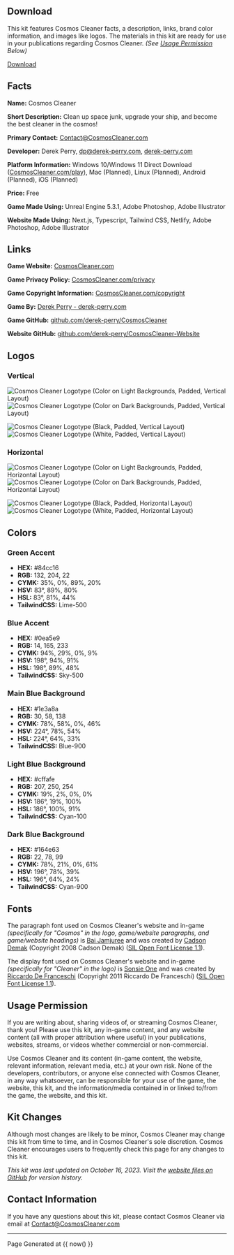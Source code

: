 ## Download
This kit features Cosmos Cleaner facts, a description, links, brand color information, and images like logos. The materials in this kit are ready for use in your publications regarding Cosmos Cleaner. *(See [Usage Permission](#usage-permission "Read the Usage Permission for the Cosmos Cleaner Media Kit") Below)*

[Download](https://cosmoscleaner.com/kit.zip "Download Cosmos Cleaner Media Kit")

## Facts
**Name:** Cosmos Cleaner

**Short Description:** Clean up space junk, upgrade your ship, and become the best cleaner in the cosmos!

**Primary Contact:** Contact@CosmosCleaner.com

**Developer:** Derek Perry, dp@derek-perry.com, [derek-perry.com](https://derek-perry.com "Go to Derek Perry, the developer of Cosmos Cleaner, at derek-perry.com")

**Platform Information:** Windows 10/Windows 11 Direct Download ([CosmosCleaner.com/play](https://cosmoscleaner.com/play "Download and Play Cosmos Cleaner on Windows 10 or 11 at CosmosCleaner.com/play")), Mac (Planned), Linux (Planned), Android (Planned), iOS (Planned)

**Price:** Free

**Game Made Using:** Unreal Engine 5.3.1, Adobe Photoshop, Adobe Illustrator

**Website Made Using:** Next.js, Typescript, Tailwind CSS, Netlify, Adobe Photoshop, Adobe Illustrator

## Links
**Game Website:** [CosmosCleaner.com](https://cosmoscleaner.com/ "Visit the game website for Cosmos Cleaner at CosmosCleaner.com")

**Game Privacy Policy:** [CosmosCleaner.com/privacy](https://cosmoscleaner.com/privacy "Visit the privacy policy for Cosmos Cleaner at CosmosCleaner.com/privacy")

**Game Copyright Information:** [CosmosCleaner.com/copyright](https://cosmoscleaner.com/copyright "View the copyright information for Cosmos Cleaner at CosmosCleaner.com/copyright")

**Game By:** [Derek Perry - derek-perry.com](https://derek-perry.com "Go to Derek Perry, the creator of Cosmos Cleaner, at derek-perry.com")

**Game GitHub:** [github.com/derek-perry/CosmosCleaner](https://github.com/derek-perry/CosmosCleaner "Visit the GitHub for Cosmos Cleaner at github.com/derek-perry/CosmosCleaner")

**Website GitHub:** [github.com/derek-perry/CosmosCleaner-Website](https://github.com/derek-perry/CosmosCleaner-Website "Visit the GitHub for Cosmos Cleaner's Website at github.com/derek-perry/CosmosCleaner-Website")

## Logos
### Vertical
![Cosmos Cleaner Logotype (Color on Light Backgrounds, Padded, Vertical Layout)](https://cosmoscleaner.com/CosmosCleaner_Logotype_ColorOnLight-Padded.svg)![Cosmos Cleaner Logotype (Color on Dark Backgrounds, Padded, Vertical Layout)](https://cosmoscleaner.com/CosmosCleaner_Logotype_ColorOnDark-Padded.svg)

![Cosmos Cleaner Logotype (Black, Padded, Vertical Layout)](https://cosmoscleaner.com/CosmosCleaner_Logotype_Black-Padded.svg)![Cosmos Cleaner Logotype (White, Padded, Vertical Layout)](https://cosmoscleaner.com/CosmosCleaner_Logotype_White-Padded.svg)

### Horizontal
![Cosmos Cleaner Logotype (Color on Light Backgrounds, Padded, Horizontal Layout)](https://cosmoscleaner.com/CosmosCleaner_Logotype_ColorOnLight-Padded-Horizontal.svg)![Cosmos Cleaner Logotype (Color on Dark Backgrounds, Padded, Horizontal Layout)](https://cosmoscleaner.com/CosmosCleaner_Logotype_ColorOnDark-Padded-Horizontal.svg)

![Cosmos Cleaner Logotype (Black, Padded, Horizontal Layout)](https://cosmoscleaner.com/CosmosCleaner_Logotype_Black-Padded-Horizontal.svg)![Cosmos Cleaner Logotype (White, Padded, Horizontal Layout)](https://cosmoscleaner.com/CosmosCleaner_Logotype_White-Padded-Horizontal.svg)

## Colors
### Green Accent
- **HEX:** #84cc16
- **RGB:** 132, 204, 22
- **CYMK:** 35%, 0%, 89%, 20%
- **HSV:** 83°, 89%, 80%
- **HSL:** 83°, 81%, 44%
- **TailwindCSS:** Lime-500

### Blue Accent
- **HEX:** #0ea5e9
- **RGB:** 14, 165, 233
- **CYMK:** 94%, 29%, 0%, 9%
- **HSV:** 198°, 94%, 91%
- **HSL:** 198°, 89%, 48%
- **TailwindCSS:** Sky-500

### Main Blue Background
- **HEX:** #1e3a8a
- **RGB:** 30, 58, 138
- **CYMK:** 78%, 58%, 0%, 46%
- **HSV:** 224°, 78%, 54%
- **HSL:** 224°, 64%, 33%
- **TailwindCSS:** Blue-900

### Light Blue Background
- **HEX:** #cffafe
- **RGB:** 207, 250, 254
- **CYMK:** 19%, 2%, 0%, 0%
- **HSV:** 186°, 19%, 100%
- **HSL:** 186°, 100%, 91%
- **TailwindCSS:** Cyan-100

### Dark Blue Background
- **HEX:** #164e63
- **RGB:** 22, 78, 99
- **CYMK:** 78%, 21%, 0%, 61%
- **HSV:** 196°, 78%, 39%
- **HSL:** 196°, 64%, 24%
- **TailwindCSS:** Cyan-900

## Fonts
The paragraph font used on Cosmos Cleaner's website and in-game *(specifically for "Cosmos" in the logo, game/website paragraphs, and game/website headings)* is [Bai Jamjuree](https://github.com/cadsondemak/Bai-Jamjuree "View Bai Jamjuree on GitHub") and was created by [Cadson Demak](https://github.com/itfoundry "Go to Cadson Demak, the Creator of Bai Jamjuree, on GitHub") (Copyright 2008 Cadson Demak) ([SIL Open Font License 1.1](https://scripts.sil.org/ofl "View the Official SIL Open Font License 1.1 at scripts.sil.org/ofl")).

The display font used on Cosmos Cleaner's website and in-game *(specifically for "Cleaner" in the logo)* is [Sonsie One](http://www.rdftype.it/?/projects/sonsie/ "View Sonsie One of Riccardo De Franceschi's Website") and was created by [Riccardo De Franceschi](http://www.rdftype.it "Go to Riccardo De Franceschi, the Creator of Sonsie One, at www.rdftype.it") (Copyright 2011 Riccardo De Franceschi) ([SIL Open Font License 1.1](https://scripts.sil.org/ofl "View the Official SIL Open Font License 1.1 at scripts.sil.org/ofl")).

## Usage Permission
If you are writing about, sharing videos of, or streaming Cosmos Cleaner, thank you! Please use this kit, any in-game content, and any website content (all with proper attribution where useful) in your publications, websites, streams, or videos whether commercial or non-commercial.

Use Cosmos Cleaner and its content (in-game content, the website, relevant information, relevant media, etc.) at your own risk. None of the developers, contributors, or anyone else connected with Cosmos Cleaner, in any way whatsoever, can be responsible for your use of the game, the website, this kit, and the information/media contained in or linked to/from the game, the website, and this kit.

## Kit Changes
Although most changes are likely to be minor, Cosmos Cleaner may change this kit from time to time, and in Cosmos Cleaner's sole discretion. Cosmos Cleaner encourages users to frequently check this page for any changes to this kit.

*This kit was last updated on October 16, 2023. Visit the [website files on GitHub](https://github.com/derek-perry/CosmosCleaner "View Cosmos Cleaner by Derek Perry on GitHub") for version history.*

## Contact Information
If you have any questions about this kit, please contact Cosmos Cleaner via email at [Contact@CosmosCleaner.com](mailto:contact@cosmoscleaner.com "Contact Cosmos Cleaner via Email at Contact@CosmosCleaner.com")

------

Page Generated at {{ now() }}